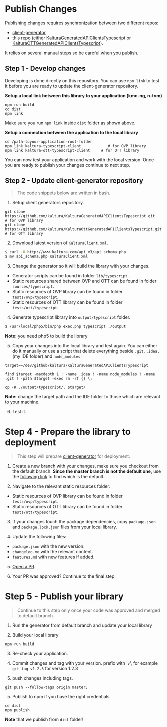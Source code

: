# Publish Changes
Publishing changes requires synchronization between two different repos:
- [client-generator](https://github.com/kaltura/clients-generator)
- this repo (either [KalturaGeneratedAPIClientsTypescript](https://github.com/kaltura/KalturaGeneratedAPIClientsTypescript) or [KalturaOTTGeneratedAPIClientsTypescript](https://github.com/kaltura/KalturaOTTGeneratedAPIClientsTypescript)).

It relies on several manual steps so be careful when you publish.


## Step 1 - Develop changes
Developing is done directly on this repository. You can use `npm link` to test it before you are ready to update the client-generator repository.

**Setup a local link between this library to your application (kmc-ng, n-tvm)**
```
npm run build
cd dist
npm link
```
Make sure you run `npm link` inside `dist` folder as shown above.

**Setup a connection between the application to the local library**
```
cd /path-toyour-application-root-folder
npm link kaltura-typescript-client            # for OVP library
npm link kaltura-ott-typescript-client     # for OTT library
```

You can now test your application and work with the local version. Once you are ready to publish your changes continue to next step.

## Step 2 - Update client-generator repository
> The code snippets below are written in bash.

1. Setup client generators repository.
```
git clone https://github.com/kaltura/KalturaGeneratedAPIClientsTypescript.git       # for OVP library
git clone https://github.com/kaltura/KalturaOttGeneratedAPIClientsTypescript.git  # for OTT library
```

2. Download latest version of `KalturaClient.xml`.
```bash
$ curl -O http://www.kaltura.com/api_v3/api_schema.php
$ mv api_schema.php KalturaClient.xml
```

3. Change the generator so it will build the library with your changes.
- Generator scripts can be found in folder `lib/typescript`.
- Static resources shared between OVP and OTT can be found in folder `sources/typescript`.
- Static resources of OVP library can be found in folder `tests/ovp/typescript`.
- Static resources of OTT library can be found in folder `tests/ott/typescript`.

4. Generate typescript library into `output/typescript` folder.
```bash
$ /usr/local/php5/bin/php exec.php typescript ./output
```
**Note:** you need php5 to build the library

5. Copy your changes into the local library and test again. You can either do it manually or use a script that delete everything beside `.git`, `.idea.` (my IDE folder) and `node_modules`.
```
target=~/dev/github/kaltura/KalturaGeneratedAPIClientsTypescript

find $target -maxdepth 1 ! -name .idea ! -name node_modules ! -name .git ! -path $target -exec rm -rf {} \;

cp -R ./output/typescript/. $target/
```
**Note:** change the target path and the IDE folder to those which are relevant to your machine.

6. Test it.

# Step 4 - Prepare the library to deployment

> This step will prepare [client-generator](https://github.com/kaltura/clients-generator) for deployment.

1. Create a new branch with your changes, make sure you checkout from the default branch. **Since the master branch is not the default one,** use the [following link](https://github.com/kaltura/clients-generator/branches) to find which is the default.


2. Navigate to the relevant static resources folder:
 - Static resources of OVP library can be found in folder `tests/ovp/typescript`.
 - Static resources of OTT library can be found in folder `tests/ott/typescript`.

3. If your changes touch the package dependencies, copy `package.json` and `package.lock.json` files from your local library.

4. Update the following files:
  - `package.json` with the new version.
  - `changelog.me` with the relevant content.
  - `features.md` with new features if added.

5. [Open a PR](https://github.com/kaltura/clients-generator/pulls).

6. Your PR was approved? Continue to the final step.

# Step 5 - Publish your library

> Continue to this step only once your code was approved and merged to default branch.

1. Run the generator from default branch and update your local library

2. Build your local library
```
npm run build
```

3. Re-check your application.

4. Commit changes and tag with your version. prefix with '`v`', for example `git tag v1.2.3` for version 1.2.3

5. push changes including tags.
```
git push --follow-tags origin master;
```

5. Publish to npm if you have the right credentials.
```
cd dist
npm publish
```
**Note** that we publish from `dist` folder!